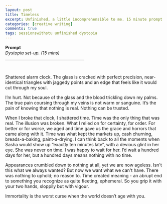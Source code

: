 ```yaml
---
layout: post
title: Timeless
excerpt: Unfinished, a little incomprehensible to me. 15 minute prompt on creating a set-up to a dystopian future.
categories: [creative writing]
comments: true
tags: sessionswithstu unfinished dystopia
---
```

<b>Prompt</b><br>
<em>Dystopia set-up. (15 mins)</em>
<br>
<hr align = "left" width="50%">
<br>

Shattered alarm clock. The glass is cracked with perfect precision, near-identical triangles with jaggedy points and an edge that feels like it would cut through my soul.

I’m hurt. Not because of the glass and the blood trickling down my palms. The true pain coursing through my veins is not warm or sanguine. It’s the pain of knowing that nothing is real. Nothing can be trusted.

When I broke that clock, I shattered time. Time was the only thing that was real. The illusion was broken. What I relied on for certainty, for order. For better or for worse, we aged and time gave us the grace and horrors that came along with it. Time was what kept the markets up, cash churning, breads-a-baking, paint-a-drying. I can think back to all the moments when Sasha would show up “exactly ten minutes late”, with a devious glint in her eye. She was never on time. I was happy to wait for her. I’d wait a hundred days for her, but a hundred days means nothing with no time.

Appearances crumbled down to nothing at all, yet we are now ageless. Isn't this what we always wanted? But now we want what we can't have. There was nothing to uphold; no reason to. Time created meaning - an abrupt end to something you recognize as quite fleeting, ephemeral. So you grip it with your two hands, sloppily but with vigour.

Immortality is the worst curse when the world doesn’t age with you.
